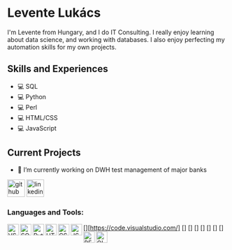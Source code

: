 # Levente Lukács
I'm Levente from Hungary, and I do IT Consulting. I really enjoy learning about data science, and working with databases. I also enjoy perfecting my automation skills for my own projects.

## Skills and Experiences
* 💻 SQL
* 💻 Python
* 💻 Perl
* 💻 HTML/CSS
* 💻 JavaScript

## Current Projects

- 🔭 I’m currently working on DWH test management of major banks 



[<img src="https://cdn.jsdelivr.net/npm/simple-icons@3.0.1/icons/github.svg" alt='github' width='40px'/>](https://github.com/llevi95)
[<img src='https://cdn.jsdelivr.net/npm/simple-icons@3.0.1/icons/linkedin.svg' alt='linkedin' width='40px'/>](https://www.linkedin.com/in/leventelukács/)  

### Languages and Tools:

[<img align="left" alt="VSC" width="26px" src="https://cdn.jsdelivr.net/npm/simple-icons@6.19.0/icons/visualstudiocode.svg" />][https://code.visualstudio.com/]
[<img align="left" alt="SQL" width="26px" src="https://cdn.jsdelivr.net/npm/simple-icons@6.19.0/icons/postgresql.svg" />]
[<img align="left" alt="Python" width="26px" src="https://cdn.jsdelivr.net/npm/simple-icons@6.19.0/icons/python.svg" />]
[<img align="left" alt="HTML" width="26px" src="https://cdn.jsdelivr.net/npm/simple-icons@6.19.0/icons/html5.svg" />]
[<img align="left" alt="CSS" width="26px" src="https://cdn.jsdelivr.net/npm/simple-icons@6.19.0/icons/css3.svg" />]
[<img align="left" alt="JS" width="26px" src="https://cdn.jsdelivr.net/npm/simple-icons@6.19.0/icons/javascript.svg" />]
[<img align="left" alt="PERL" width="26px" src="https://cdn.jsdelivr.net/npm/simple-icons@6.19.0/icons/perl.svg" />]
[<img align="left" alt="GIT" width="26px" src="https://cdn.jsdelivr.net/npm/simple-icons@6.19.0/icons/git.svg" />]